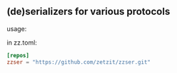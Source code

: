 (de)serializers for various protocols
--------------------------------------



usage:


in zz.toml:
```toml
[repos]
zzser = "https://github.com/zetzit/zzser.git"

```
